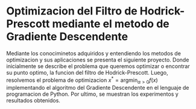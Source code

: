 # Optimizacion del Filtro de Hodrick-Prescott mediante el metodo de Gradiente Descendente
Mediante los conociminetos adquiridos y entendiendo los metodos de optimizacion y sus aplicaciones se presenta el siguiente proyecto. Donde inicialmente se describe el problema que queremos optimizar o encontrar su punto optimo, la funcion del filtro de Hodrick-Prescott. Luego, resolvemos el problema de optimizacion $x^*= \text{arg}\min_{\alpha > 0 } f(x)$ implementando el algoritmo del Gradiente Descendente en el lenguaje de programacion de Python. Por ultimo, se muestran los experimentos y resultados obtenidos.
